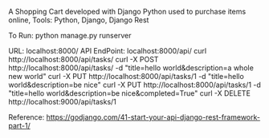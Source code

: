 A Shopping Cart developed with Django Python used to purchase items online, 
Tools: Python, Django, Django Rest 


To Run:
python manage.py runserver

URL: localhost:8000/
API EndPoint: localhost:8000/api/
curl http://localhost:8000/api/tasks/
curl -X POST http://localhost:8000/api/tasks/ -d "title=hello world&description=a whole new world"
curl -X PUT http://localhost:8000/api/tasks/1 -d "title=hello world&description=be nice"
curl -X PUT http://localhost:8000/api/tasks/1 -d "title=hello world&description=be nice&completed=True"
curl -X DELETE http://localhost:9000/api/tasks/1

Reference: https://godjango.com/41-start-your-api-django-rest-framework-part-1/
